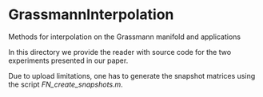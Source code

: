 # GrassmannInterpolation
Methods for interpolation on the Grassmann manifold and applications

In this directory we provide the reader with source code for the two experiments presented in our paper. 

Due to upload limitations, one has to generate the snapshot matrices using the script *FN_create_snapshots.m*. 

## 